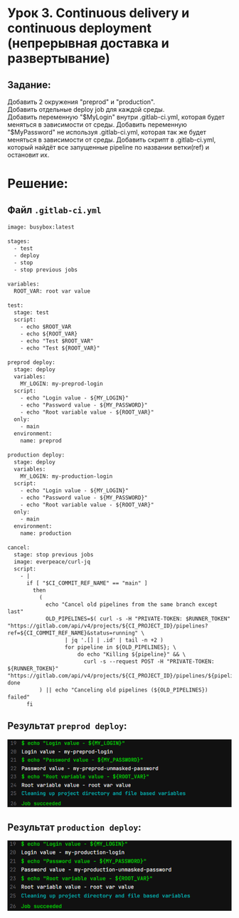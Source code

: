 # Урок 3. Continuous delivery и continuous deployment (непрерывная доставка и развертывание)

## Задание:
Добавить 2 окружения "preprod" и "production".  
Добавить отдельные deploy job для каждой среды.  
Добавить переменную "$MyLogin" внутри .gitlab-ci.yml, которая будет меняться в зависимости от среды.  
Добавить переменную "$MyPassword" не используя .gitlab-ci.yml, которая так же будет меняться в зависимости от среды.
Добавить скрипт в .gitlab-ci.yml, который найдёт все запущенные pipeline по названии ветки(ref) и остановит их.

# Решение:

## Файл `.gitlab-ci.yml`

```
image: busybox:latest

stages:
  - test
  - deploy
  - stop
  - stop previous jobs

variables:
  ROOT_VAR: root var value

test:
  stage: test
  script:
    - echo $ROOT_VAR
    - echo ${ROOT_VAR}
    - echo "Test $ROOT_VAR"
    - echo "Test ${ROOT_VAR}"

preprod deploy:
  stage: deploy
  variables:
    MY_LOGIN: my-preprod-login
  script:
    - echo "Login value - ${MY_LOGIN}"
    - echo "Password value - ${MY_PASSWORD}"
    - echo "Root variable value - ${ROOT_VAR}"
  only:
    - main
  environment:
    name: preprod

production deploy:
  stage: deploy
  variables:
    MY_LOGIN: my-production-login
  script:
    - echo "Login value - ${MY_LOGIN}"
    - echo "Password value - ${MY_PASSWORD}"
    - echo "Root variable value - ${ROOT_VAR}"
  only:
    - main
  environment:
    name: production

cancel:
  stage: stop previous jobs
  image: everpeace/curl-jq
  script:
    - |
      if [ "$CI_COMMIT_REF_NAME" == "main" ]
        then
          (
            echo "Cancel old pipelines from the same branch except last"
            OLD_PIPELINES=$( curl -s -H "PRIVATE-TOKEN: $RUNNER_TOKEN" "https://gitlab.com/api/v4/projects/${CI_PROJECT_ID}/pipelines?ref=${CI_COMMIT_REF_NAME}&status=running" \
                  | jq '.[] | .id' | tail -n +2 )
                  for pipeline in ${OLD_PIPELINES}; \
                      do echo "Killing ${pipeline}" && \
                        curl -s --request POST -H "PRIVATE-TOKEN: ${RUNNER_TOKEN}" "https://gitlab.com/api/v4/projects/${CI_PROJECT_ID}/pipelines/${pipeline}/cancel"; done
          ) || echo "Canceling old pipelines (${OLD_PIPELINES}) failed"
      fi
```

## Результат `preprod deploy`:

![](1.png)

## Результат `production deploy`:

![](2.png)
